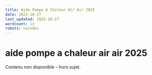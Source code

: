```yaml
---
title: Aide Pompe A Chaleur Air Air 2025
date: 2025-10-27
last_updated: 2025-10-27
wordcount: 13
robots: noindex
---
```


# aide pompe a chaleur air air 2025

Contenu non disponible – hors sujet.